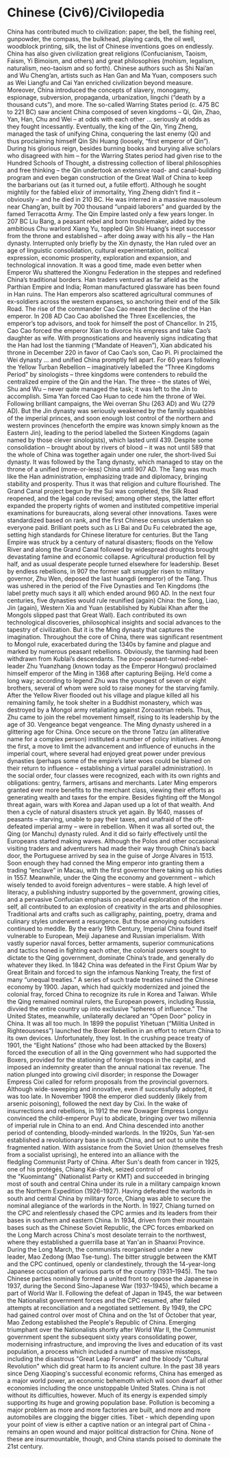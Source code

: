 # Chinese (Civ6)/Civilopedia

China has contributed much to civilization: paper, the bell, the fishing reel, gunpowder, the compass, the bulkhead, playing cards, the oil well, woodblock printing, silk, the list of Chinese inventions goes on endlessly. China has also given civilization great religions (Confucianism, Taoism, Faism, Yi Bimoism, and others) and great philosophies (mohism, legalism, naturalism, neo-taoism and so forth). Chinese authors such as Shi Nai’an and Wu Cheng’an, artists such as Han Gan and Ma Yuan, composers such as Wei Liangfu and Cai Yan enriched civilization beyond measure. Moreover, China introduced the concepts of slavery, monogamy, espionage, subversion, propaganda, urbanization, lingchi (“death by a thousand cuts”), and more.
The so-called Warring States period (c. 475 BC to 221 BC) saw ancient China composed of seven kingdoms – Qi, Qin, Zhao, Yan, Han, Chu and Wei – at odds with each other … seriously at odds as they fought incessantly. Eventually, the king of the Qin, Ying Zheng, managed the task of unifying China, conquering the last enemy (Qi) and thus proclaiming himself Qin Shi Huang (loosely, “first emperor of Qin”). During his glorious reign, besides burning books and burying alive scholars who disagreed with him – for the Warring States period had given rise to the Hundred Schools of Thought, a distressing collection of liberal philosophies and free thinking – the Qin undertook an extensive road- and canal-building program and even began construction of the Great Wall of China to keep the barbarians out (as it turned out, a futile effort). Although he sought mightily for the fabled elixir of immortality, Ying Zheng didn’t find it – obviously – and he died in 210 BC. He was interred in a massive mausoleum near Chang’an, built by 700 thousand “unpaid laborers” and guarded by the famed Terracotta Army. The Qin Empire lasted only a few years longer.
In 207 BC Liu Bang, a peasant rebel and born troublemaker, aided by the ambitious Chu warlord Xiang Yu, toppled Qin Shi Huang’s inept successor from the throne and established – after doing away with his ally – the Han dynasty. Interrupted only briefly by the Xin dynasty, the Han ruled over an age of linguistic consolidation, cultural experimentation, political expression, economic prosperity, exploration and expansion, and technological innovation. It was a good time, made even better when Emperor Wu shattered the Xiongnu Federation in the steppes and redefined China’s traditional borders. Han traders ventured as far afield as the Parthian Empire and India; Roman manufactured glassware has been found in Han ruins. The Han emperors also scattered agricultural communes of ex-soldiers across the western expanses, so anchoring their end of the Silk Road.
The rise of the commander Cao Cao meant the decline of the Han emperor. In 208 AD Cao Cao abolished the Three Excellencies, the emperor’s top advisors, and took for himself the post of Chancellor. In 215, Cao Cao forced the emperor Xian to divorce his empress and take Cao’s daughter as wife. With prognostications and heavenly signs indicating that the Han had lost the tianming (“Mandate of Heaven”), Xian abdicated his throne in December 220 in favor of Cao Cao’s son, Cao Pi. Pi proclaimed the Wei dynasty … and unified China promptly fell apart.
For 60 years following the Yellow Turban Rebellion – imaginatively labelled the “Three Kingdoms Period” by sinologists – three kingdoms were contenders to rebuild the centralized empire of the Qin and the Han. The three – the states of Wei, Shu and Wu – never quite managed the task; it was left to the Jin to accomplish. Sima Yan forced Cao Huan to cede him the throne of Wei. Following brilliant campaigns, the Wei overran Shu (263 AD) and Wu (279 AD). But the Jin dynasty was seriously weakened by the family squabbles of the imperial princes, and soon enough lost control of the northern and western provinces (henceforth the empire was known simply known as the Eastern Jin), leading to the period labelled the Sixteen Kingdoms (again named by those clever sinologists), which lasted until 439.
Despite some consolidation – brought about by rivers of blood – it was not until 589 that the whole of China was together again under one ruler, the short-lived Sui dynasty. It was followed by the Tang dynasty, which managed to stay on the throne of a unified (more-or-less) China until 907 AD. The Tang was much like the Han administration, emphasizing trade and diplomacy, bringing stability and prosperity. Thus it was that religion and culture flourished. The Grand Canal project begun by the Sui was completed, the Silk Road reopened, and the legal code revised; among other steps, the latter effort expanded the property rights of women and instituted competitive imperial examinations for bureaucrats, along several other innovations. Taxes were standardized based on rank, and the first Chinese census undertaken so everyone paid. Brilliant poets such as Li Bai and Du Fu celebrated the age, setting high standards for Chinese literature for centuries.
But the Tang Empire was struck by a century of natural disasters; floods on the Yellow River and along the Grand Canal followed by widespread droughts brought devastating famine and economic collapse. Agricultural production fell by half, and as usual desperate people turned elsewhere for leadership. Beset by endless rebellions, in 907 the former salt smuggler risen to military governor, Zhu Wen, deposed the last huangdi (emperor) of the Tang. Thus was ushered in the period of the Five Dynasties and Ten Kingdoms (the label pretty much says it all) which ended around 960 AD. In the next four centuries, five dynasties would rule reunified (again) China: the Song, Liao, Jin (again), Western Xia and Yuan (established by Kublai Khan after the Mongols slipped past that Great Wall). Each contributed its own technological discoveries, philosophical insights and social advances to the tapestry of civilization. But it is the Ming dynasty that captures the imagination.
Throughout the core of China, there was significant resentment to Mongol rule, exacerbated during the 1340s by famine and plague and marked by numerous peasant rebellions. Obviously, the tianming had been withdrawn from Kublai’s descendants. The poor-peasant-turned-rebel-leader Zhu Yuanzhang (known today as the Emperor Hongwu) proclaimed himself emperor of the Ming in 1368 after capturing Beijing. He’d come a long way; according to legend Zhu was the youngest of seven or eight brothers, several of whom were sold to raise money for the starving family. After the Yellow River flooded out his village and plague killed all his remaining family, he took shelter in a Buddhist monastery, which was destroyed by a Mongol army retaliating against Zoroastrian rebels. Thus, Zhu came to join the rebel movement himself, rising to its leadership by the age of 30. Vengeance begat vengeance.
The Ming dynasty ushered in a glittering age for China. Once secure on the throne Tatzu (an alliterative name for a complex person) instituted a number of policy initiatives. Among the first, a move to limit the advancement and influence of eunuchs in the imperial court, where several had enjoyed great power under previous dynasties (perhaps some of the empire’s later woes could be blamed on their return to influence – establishing a virtual parallel administration). In the social order, four classes were recognized, each with its own rights and obligations: gentry, farmers, artisans and merchants. Later Ming emperors granted ever more benefits to the merchant class, viewing their efforts as generating wealth and taxes for the empire. Besides fighting off the Mongol threat again, wars with Korea and Japan used up a lot of that wealth. And then a cycle of natural disasters struck yet again. By 1640, masses of peasants – starving, unable to pay their taxes, and unafraid of the oft-defeated imperial army – were in rebellion. When it was all sorted out, the Qing (or Manchu) dynasty ruled.
And it did so fairly effectively until the Europeans started making waves. Although the Polos and other occasional visiting traders and adventurers had made their way through China’s back door, the Portuguese arrived by sea in the guise of Jorge Alvares in 1513. Soon enough they had conned the Ming emperor into granting them a trading “enclave” in Macau, with the first governor there taking up his duties in 1557. Meanwhile, under the Qing the economy and government – which wisely tended to avoid foreign adventures – were stable. A high level of literacy, a publishing industry supported by the government, growing cities, and a pervasive Confucian emphasis on peaceful exploration of the inner self, all contributed to an explosion of creativity in the arts and philosophies. Traditional arts and crafts such as calligraphy, painting, poetry, drama and culinary styles underwent a resurgence.
But those annoying outsiders continued to meddle. By the early 19th Century, Imperial China found itself vulnerable to European, Meiji Japanese and Russian imperialism. With vastly superior naval forces, better armaments, superior communications and tactics honed in fighting each other, the colonial powers sought to dictate to the Qing government, dominate China’s trade, and generally do whatever they liked. In 1842 China was defeated in the First Opium War by Great Britain and forced to sign the infamous Nanking Treaty, the first of many “unequal treaties.” A series of such trade treaties ruined the Chinese economy by 1900. Japan, which had quickly modernized and joined the colonial fray, forced China to recognize its rule in Korea and Taiwan. While the Qing remained nominal rulers, the European powers, including Russia, divvied the entire country up into exclusive “spheres of influence.” The United States, meanwhile, unilaterally declared an “Open Door” policy in China.
It was all too much. In 1899 the populist Yihetuan (“Militia United in Righteousness”) launched the Boxer Rebellion in an effort to return China to its own devices. Unfortunately, they lost. In the crushing peace treaty of 1901, the “Eight Nations” (those who had been attacked by the Boxers) forced the execution of all in the Qing government who had supported the Boxers, provided for the stationing of foreign troops in the capital, and imposed an indemnity greater than the annual national tax revenue. The nation plunged into growing civil disorder; in response the Dowager Empress Cixi called for reform proposals from the provincial governors. Although wide-sweeping and innovative, even if successfully adopted, it was too late. In November 1908 the emperor died suddenly (likely from arsenic poisoning), followed the next day by Cixi. In the wake of insurrections and rebellions, in 1912 the new Dowager Empress Longyu convinced the child-emperor Puyi to abdicate, bringing over two millennia of imperial rule in China to an end. And China descended into another period of contending, bloody-minded warlords.
In the 1920s, Sun Yat-sen established a revolutionary base in south China, and set out to unite the fragmented nation. With assistance from the Soviet Union (themselves fresh from a socialist uprising), he entered into an alliance with the fledgling Communist Party of China. After Sun's death from cancer in 1925, one of his protégés, Chiang Kai-shek, seized control of the "Kuomintang" (Nationalist Party or KMT) and succeeded in bringing most of south and central China under its rule in a military campaign known as the Northern Expedition (1926–1927). Having defeated the warlords in south and central China by military force, Chiang was able to secure the nominal allegiance of the warlords in the North. In 1927, Chiang turned on the CPC and relentlessly chased the CPC armies and its leaders from their bases in southern and eastern China. In 1934, driven from their mountain bases such as the Chinese Soviet Republic, the CPC forces embarked on the Long March across China's most desolate terrain to the northwest, where they established a guerrilla base at Yan'an in Shaanxi Province. During the Long March, the communists reorganised under a new leader, Mao Zedong (Mao Tse-tung).
The bitter struggle between the KMT and the CPC continued, openly or clandestinely, through the 14-year-long Japanese occupation of various parts of the country (1931–1945). The two Chinese parties nominally formed a united front to oppose the Japanese in 1937, during the Second Sino-Japanese War (1937–1945), which became a part of World War II. Following the defeat of Japan in 1945, the war between the Nationalist government forces and the CPC resumed, after failed attempts at reconciliation and a negotiated settlement. By 1949, the CPC had gained control over most of China and on the 1st of October that year, Mao Zedong established the People's Republic of China.
Emerging triumphant over the Nationalists shortly after World War II, the Communist government spent the subsequent sixty years consolidating power, modernising infrastructure, and improving the lives and education of its vast population, a process which included a number of massive missteps, including the disastrous "Great Leap Forward" and the bloody "Cultural Revolution" which did great harm to its ancient culture. In the past 38 years since Deng Xiaoping's successful economic reforms, China has emerged as a major world power, an economic behemoth which will soon dwarf all other economies including the once unstoppable United States.
China is not without its difficulties, however. Much of its energy is expended simply supporting its huge and growing population base. Pollution is becoming a major problem as more and more factories are built, and more and more automobiles are clogging the bigger cities. Tibet - which depending upon your point of view is either a captive nation or an integral part of China - remains an open wound and major political distraction for China. None of these are insurmountable, though, and China stands poised to dominate the 21st century.